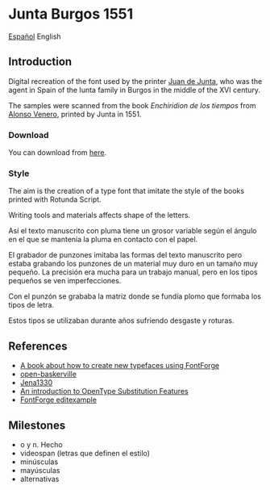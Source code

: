 # Junta Burgos 1551
[Español](README.es.md) English

## Introduction
Digital recreation of the font used by the printer [Juan de Junta](http://dbe.rah.es/biografias/49373/juan-de-junta), who was the agent in Spain of the Iunta family in Burgos in the middle of the XVI century.

The samples were scanned from the book
*Enchiridion de los tiempos* 
from  [Alonso Venero](https://es.wikipedia.org/wiki/Alonso_Venero), 
printed by Junta in 1551.

### Download
You can download from [here](fonts/Junta-Burgos-1551-Matriz.otf).


### Style
The aim is the creation of a type font that imitate the style of the books printed with Rotunda Script.

Writing tools and materials affects shape of the letters.

Así el texto manuscrito con pluma tiene un grosor variable según el ángulo en el que se mantenía la pluma en contacto con el papel. 

El grabador de punzones imitaba las formas del texto manuscrito pero estaba grabando los punzones de un material muy duro en un tamaño muy pequeño. La precisión era mucha para un trabajo manual, pero en los tipos pequeños se ven imperfecciones. 

Con el punzón se grababa la matriz donde se fundía plomo que formaba los tipos de letra.

Estos tipos se utilizaban durante años sufriendo desgaste y roturas.



## References
*  [A book about how to create new typefaces using FontForge](http://designwithfontforge.com/en-US/Introduction.html)
*  [open-baskerville](https://github.com/klepas/open-baskerville)
*  [Jena1330](https://github.com/Anaphory/Jena1330)
*  [An introduction to OpenType Substitution Features](https://ilovetypography.com/OpenType/opentype-features.html)
*  [FontForge editexample](https://fontforge.github.io/en-US/tutorials/editexample/)

## Milestones
*  o y n. Hecho
*  videospan (letras que definen el estilo)
*  minúsculas
*  mayúsculas
*  alternativas 



